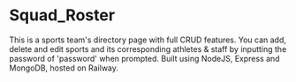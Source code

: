 # Squad_Roster

This is a sports team's directory page with full CRUD features. 
You can add, delete and edit sports and its corresponding athletes & staff by inputting the password of 'password' when prompted.
Built using NodeJS, Express and MongoDB, hosted on Railway.


